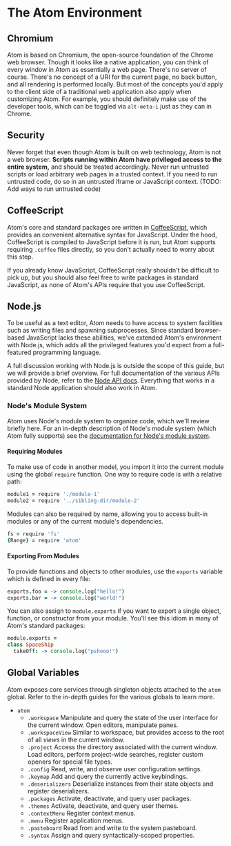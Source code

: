 # The Atom Environment

## Chromium

Atom is based on Chromium, the open-source foundation of the Chrome web browser.
Though it looks like a native application, you can think of every window in Atom
as essentially a web page. There's no server of course. There's no concept of a
URI for the current page, no back button, and all rendering is performed
locally. But most of the concepts you'd apply to the client side of a
traditional web application also apply when customizing Atom. For example, you
should definitely make use of the developer tools, which can be toggled via
`alt-meta-i` just as they can in Chrome.

## Security

Never forget that even though Atom is built on web technology, Atom is not a
web browser. **Scripts running within Atom have privileged access to the entire
system,** and should be treated accordingly. Never run untrusted scripts or load
arbitrary web pages in a trusted context. If you need to run untrusted code, do
so in an untrusted iframe or JavaScript context. (TODO: Add ways to run
untrusted code)

## CoffeeScript

Atom's core and standard packages are written in
[CoffeeScript](http://coffeescript.org), which provides an convenient
alternative syntax for JavaScript. Under the hood, CoffeeScript is compiled to
JavaScript before it is run, but Atom supports requiring `.coffee` files
directly, so you don't actually need to worry about this step.

If you already know JavaScript, CoffeeScript really shouldn't be difficult to
pick up, but you should also feel free to write packages in standard JavaScript,
as none of Atom's APIs require that you use CoffeeScript.

## Node.js

To be useful as a text editor, Atom needs to have access to system facilities
such as writing files and spawning subprocesses. Since standard browser-based
JavaScript lacks these abilities, we've extended Atom's environment with
Node.js, which adds all the privileged features you'd expect from a
full-featured programming language.

A full discussion working with Node.js is outside the scope of this guide, but
we will provide a brief overview. For full documentation of the various APIs
provided by Node, refer to the [Node API docs](http://nodejs.org/docs/v0.11.10/api/).
Everything that works in a standard Node application should also work in Atom.

### Node's Module System

Atom uses Node's module system to organize code, which we'll review briefly
here. For an in-depth description of Node's module system (which Atom fully
supports) see the
[documentation for Node's module system](http://nodejs.org/api/modules.html).

#### Requiring Modules

To make use of code in another model, you import it into the current module
using the global `require` function. One way to require code is with a relative
path:

```coffee
module1 = require './module-1'
module2 = require '../sibling-dir/module-2'
```

Modules can also be required by name, allowing you to access built-in modules or
any of the current module's dependencies.

```coffee
fs = require 'fs'
{Range} = require 'atom'
```

#### Exporting From Modules

To provide functions and objects to other modules, use the `exports` variable
which is defined in every file:

```coffee
exports.foo = -> console.log("hello!")
exports.bar = -> console.log("world!")
```

You can also assign to `module.exports` if you want to export a single object,
function, or constructor from your module. You'll see this idiom in many of
Atom's standard packages:

```coffee
module.exports =
class SpaceShip
  takeOff: -> console.log("pshooo!")
```

## Global Variables

Atom exposes core services through singleton objects attached to the `atom`
global. Refer to the in-depth guides for the various globals to learn more.

* `atom`
  * `.workspace`
      Manipulate and query the state of the user interface for the current
      window. Open editors, manipulate panes.
  * `.workspaceView`
      Similar to workspace, but provides access to the root of all *views* in
      the current window.
  * `.project`
      Access the directory associated with the current window. Load editors,
      perform project-wide searches, register custom openers for special file
      types.
  * `.config`
      Read, write, and observe user configuration settings.
  * `.keymap`
      Add and query the currently active keybindings.
  * `.deserializers`
      Deserialize instances from their state objects and register deserializers.
  * `.packages`
      Activate, deactivate, and query user packages.
  * `.themes`
      Activate, deactivate, and query user themes.
  * `.contextMenu`
      Register context menus.
  * `.menu`
      Register application menus.
  * `.pasteboard`
      Read from and write to the system pasteboard.
  * `.syntax`
      Assign and query syntactically-scoped properties.
